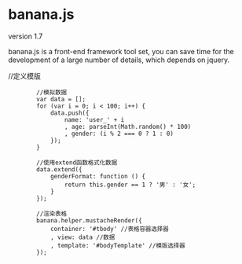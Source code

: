 # banana.js

version 1.7

banana.js is a front-end framework tool set, you can save time for the development of a large number of details, which depends on jquery.

//定义模版
    <script type="text/template" id="bodyTemplate">
        {{#.}}
        <tr>
            <td>{{name}}</td>
            <td>{{age}}</td>
            <td>{{genderFormat}}</td>
        </tr>
        {{/.}}
    </script>


            //模拟数据
            var data = [];
            for (var i = 0; i < 100; i++) {
                data.push({
                    name: 'user_' + i
                    , age: parseInt(Math.random() * 100)
                    , gender: (i % 2 === 0 ? 1 : 0)
                });
            }

            //使用extend函数格式化数据
            data.extend({
                genderFormat: function () {
                    return this.gender == 1 ? '男' : '女';
                }
            });

            //渲染表格
            banana.helper.mustacheRender({
                container: '#tbody' //表格容器选择器
                , view: data //数据
                , template: '#bodyTemplate' //模版选择器
            });
